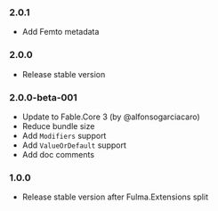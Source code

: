 ### 2.0.1

* Add Femto metadata

### 2.0.0

* Release stable version

### 2.0.0-beta-001

* Update to Fable.Core 3 (by @alfonsogarciacaro)
* Reduce bundle size
* Add `Modifiers` support
* Add `ValueOrDefault` support
* Add doc comments

### 1.0.0

* Release stable version after Fulma.Extensions split
